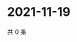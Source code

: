 # 2021-11-19

共 0 条

<!-- BEGIN WEIBO -->
<!-- 最后更新时间 Fri Nov 19 2021 18:15:42 GMT+0800 (China Standard Time) -->

<!-- END WEIBO -->
